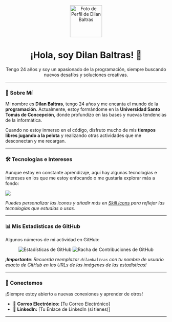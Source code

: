 <div align="center">
  <a href="https://github.com/dilanbaltras">
    <img src="https://avatars.githubusercontent.com/u/ID-DE-TU-USUARIO?s=400&v=4" width="100px;" alt="Foto de Perfil de Dilan Baltras"/>
  </a>
  <h1>¡Hola, soy Dilan Baltras! 👋</h1>
  <p>Tengo 24 años y soy un apasionado de la programación, siempre buscando nuevos desafíos y soluciones creativas.</p>
</div>

---

### 🚀 Sobre Mí

Mi nombre es **Dilan Baltras**, tengo 24 años y me encanta el mundo de la **programación**. Actualmente, estoy formándome en la **Universidad Santo Tomás de Concepción**, donde profundizo en las bases y nuevas tendencias de la informática.

Cuando no estoy inmerso en el código, disfruto mucho de mis **tiempos libres jugando a la pelota** y realizando otras actividades que me desconectan y me recargan.

---

### 🛠️ Tecnologías e Intereses

Aunque estoy en constante aprendizaje, aquí hay algunas tecnologías e intereses en los que me estoy enfocando o me gustaría explorar más a fondo:

<p align="left">
  <a href="https://skillicons.dev">
    <img src="https://skillicons.dev/icons?i=html,css,js,python,java,mysql,git,github,vscode" />
  </a>
</p>

*Puedes personalizar las íconos y añadir más en <a href="https://skillicons.dev/">Skill Icons</a> para reflejar las tecnologías que estudias o usas.*

---

### 📊 Mis Estadísticas de GitHub

Algunos números de mi actividad en GitHub:

<p align="center">
  <img src="https://github-readme-stats.vercel.app/api?username=dilanbaltras&show_icons=true&theme=radical&hide_border=true&count_private=true" alt="Estadísticas de GitHub"/>
  <img src="https://github-readme-streak-stats.herokuapp.com/?user=dilanbaltras&theme=radical&hide_border=true" alt="Racha de Contribuciones de GitHub"/>
</p>

*¡**Importante**: Recuerda reemplazar `dilanbaltras` con tu nombre de usuario exacto de GitHub en las URLs de las imágenes de las estadísticas!*

---

### 💬 Conectemos

¡Siempre estoy abierto a nuevas conexiones y aprender de otros!

- 📧 **Correo Electrónico:** [Tu Correo Electrónico]
- 🔗 **LinkedIn:** [Tu Enlace de LinkedIn (si tienes)]

---
